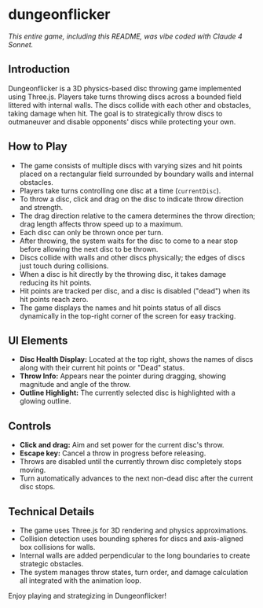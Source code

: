 # dungeonflicker

*This entire game, including this README, was vibe coded with Claude 4 Sonnet.*

## Introduction

Dungeonflicker is a 3D physics-based disc throwing game implemented using Three.js. Players take turns throwing discs across a bounded field littered with internal walls. The discs collide with each other and obstacles, taking damage when hit. The goal is to strategically throw discs to outmaneuver and disable opponents' discs while protecting your own.

## How to Play

- The game consists of multiple discs with varying sizes and hit points placed on a rectangular field surrounded by boundary walls and internal obstacles.
- Players take turns controlling one disc at a time (`currentDisc`).
- To throw a disc, click and drag on the disc to indicate throw direction and strength.
- The drag direction relative to the camera determines the throw direction; drag length affects throw speed up to a maximum.
- Each disc can only be thrown once per turn.
- After throwing, the system waits for the disc to come to a near stop before allowing the next disc to be thrown.
- Discs collide with walls and other discs physically; the edges of discs just touch during collisions.
- When a disc is hit directly by the throwing disc, it takes damage reducing its hit points.
- Hit points are tracked per disc, and a disc is disabled ("dead") when its hit points reach zero.
- The game displays the names and hit points status of all discs dynamically in the top-right corner of the screen for easy tracking.

## UI Elements

- **Disc Health Display:** Located at the top right, shows the names of discs along with their current hit points or "Dead" status.
- **Throw Info:** Appears near the pointer during dragging, showing magnitude and angle of the throw.
- **Outline Highlight:** The currently selected disc is highlighted with a glowing outline.

## Controls

- **Click and drag:** Aim and set power for the current disc's throw.
- **Escape key:** Cancel a throw in progress before releasing.
- Throws are disabled until the currently thrown disc completely stops moving.
- Turn automatically advances to the next non-dead disc after the current disc stops.

## Technical Details

- The game uses Three.js for 3D rendering and physics approximations.
- Collision detection uses bounding spheres for discs and axis-aligned box collisions for walls.
- Internal walls are added perpendicular to the long boundaries to create strategic obstacles.
- The system manages throw states, turn order, and damage calculation all integrated with the animation loop.

Enjoy playing and strategizing in Dungeonflicker!
